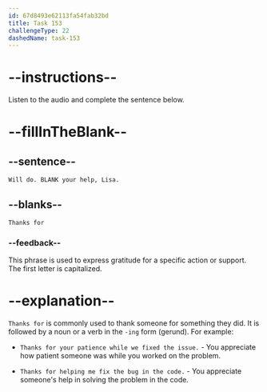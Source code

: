 ```yaml
---
id: 67d8493e62113fa54fab32bd
title: Task 153
challengeType: 22
dashedName: task-153
---
```


<!-- (audio) Jake: Will do. Thanks for your help, Lisa. -->

# --instructions--

Listen to the audio and complete the sentence below.

# --fillInTheBlank--

## --sentence--

`Will do. BLANK your help, Lisa.`

## --blanks--

`Thanks for`

### --feedback--

This phrase is used to express gratitude for a specific action or support. The first letter is capitalized.

# --explanation--

`Thanks for` is commonly used to thank someone for something they did. It is followed by a noun or a verb in the `-ing` form (gerund). For example:

- `Thanks for your patience while we fixed the issue.` - You appreciate how patient someone was while you worked on the problem.

- `Thanks for helping me fix the bug in the code.` - You appreciate someone's help in solving the problem in the code.
